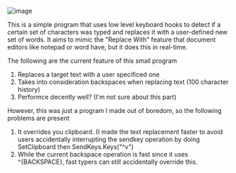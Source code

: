 ![image](https://github.com/user-attachments/assets/728bc936-7621-42c7-9d39-24c55b41412f)

<p>This is a simple program that uses low level keyboard hooks to detect if a certain set of characters was typed and replaces it with a user-defined new set of words. 
  It aims to mimic the "Replace With" feature that document editors like notepad or word have, but it does this in real-time.</p>

<p>The following are the current feature of this small program</p>
<ol>
  <li>Replaces a target text with a user specificed one</li>
  <li>Takes into consideration backspaces when replacing text (100 character history)</li>
  <li>Performce decently well? (I'm not sure about this part)</li>
</ol>

<p>However, this was just a program I made out of boredom, so the following problems are present</p>
<ol>
  <li>It overrides you clipboard. (I made the text replacement faster to avoid users accidentally interrupting the sendkey operation by doing SetClipboard then SendKeys.Keys("^v")</li>
  <li>While the current backspace operation is fast since it uses ^{BACKSPACE}, fast typers can still accidentally override this.</li>
</ol>


